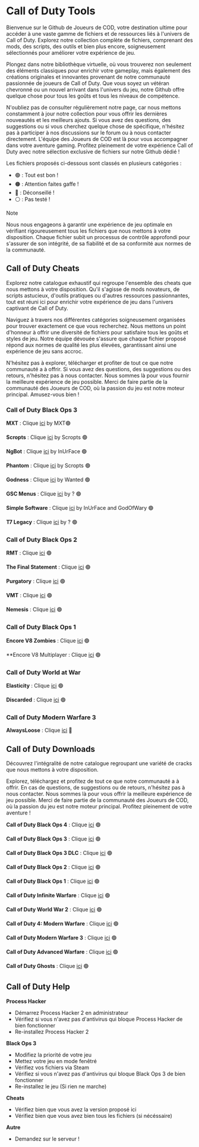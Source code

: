 # Call of Duty Tools

Bienvenue sur le Github de Joueurs de COD, votre destination ultime pour accéder à une vaste gamme de fichiers et de ressources liés à l'univers de Call of Duty. Explorez notre collection complète de fichiers, comprenant des mods, des scripts, des outils et bien plus encore, soigneusement sélectionnés pour améliorer votre expérience de jeu.

Plongez dans notre bibliothèque virtuelle, où vous trouverez non seulement des éléments classiques pour enrichir votre gameplay, mais également des créations originales et innovantes provenant de notre communauté passionnée de joueurs de Call of Duty. Que vous soyez un vétéran chevronné ou un nouvel arrivant dans l'univers du jeu, notre Github offre quelque chose pour tous les goûts et tous les niveaux de compétence.

N'oubliez pas de consulter régulièrement notre page, car nous mettons constamment à jour notre collection pour vous offrir les dernières nouveautés et les meilleurs ajouts. Si vous avez des questions, des suggestions ou si vous cherchez quelque chose de spécifique, n'hésitez pas à participer à nos discussions sur le forum ou à nous contacter directement. L'équipe des Joueurs de COD est là pour vous accompagner dans votre aventure gaming. Profitez pleinement de votre expérience Call of Duty avec notre sélection exclusive de fichiers sur notre Github dédié !

Les fichiers proposés ci-dessous sont classés en plusieurs catégories :
- 🟢 : Tout est bon !
- 🟠 : Attention faites gaffe !
- 🔴 : Déconseillé !
- ⚪ : Pas testé !

> [!NOTE] 
> Nous nous engageons à garantir une expérience de jeu optimale en vérifiant rigoureusement tous les fichiers que nous mettons à votre disposition. Chaque fichier subit un processus de contrôle approfondi pour s'assurer de son intégrité, de sa fiabilité et de sa conformité aux normes de la communauté.

## Call of Duty Cheats

Explorez notre catalogue exhaustif qui regroupe l'ensemble des cheats que nous mettons à votre disposition. Qu'il s'agisse de mods novateurs, de scripts astucieux, d'outils pratiques ou d'autres ressources passionnantes, tout est réuni ici pour enrichir votre expérience de jeu dans l'univers captivant de Call of Duty.

Naviguez à travers nos différentes catégories soigneusement organisées pour trouver exactement ce que vous recherchez. Nous mettons un point d'honneur à offrir une diversité de fichiers pour satisfaire tous les goûts et styles de jeu. Notre équipe dévouée s'assure que chaque fichier proposé répond aux normes de qualité les plus élevées, garantissant ainsi une expérience de jeu sans accroc.

N'hésitez pas à explorer, télécharger et profiter de tout ce que notre communauté a à offrir. Si vous avez des questions, des suggestions ou des retours, n'hésitez pas à nous contacter. Nous sommes là pour vous fournir la meilleure expérience de jeu possible. Merci de faire partie de la communauté des Joueurs de COD, où la passion du jeu est notre moteur principal. Amusez-vous bien !

### Call of Duty Black Ops 3

**MXT** : Clique [ici](https://www.mediafire.com/file/zq2w719xpfjpk05/MXT+1.1.2.zip/file) by MXT🟢

**Scropts** : Clique [ici](https://mega.nz/file/oaUmDRLb#lLC9fxgjiFBL09wjCOBr7B13OaoKrwLXXo3GzEr5UuU) by Scropts 🟢

**NgBot** : Clique [ici](https://www.mediafire.com/file/zf0u5wdqbipr2bu/t7-niggerb0t-fixed-10-29-23.dll/file) by InUrFace 🟢

**Phantom** : Clique [ici](https://mega.nz/file/tWVkhRia#JehoVcYGJkFXhKOSiu0pSQTLBUaB3wIHuWPIwbzhP7I) by Scropts 🟢

**Godness** : Clique [ici](https://pastebin.com/iUVPmvRx) by Wanted 🟢

**GSC Menus** : Clique [ici](https://www.mediafire.com/file/cgy6n21tlyy7bfm/GSC+injector.zip/file) by ? 🟢

**Simple Software** : Clique [ici](https://mega.nz/file/UT9zXDjJ#lIhVf2Pxkm5Bq47cPW0FkCfbf32l9GXcMf5ceWLdnBU) by InUrFace and GodOfWary 🟢

**T7 Legacy** : Clique [ici](https://mega.nz/file/5KkUUYrR#i1AaPRddig6KRf7ncYFFZCkA8orTe5hakcy476vB3TA) by ? 🟢

### Call of Duty Black Ops 2

**RMT** : Clique [ici](https://www.mediafire.com/file/ow37neconkyelr1/rmt_zombies_menu_v2.6_mod_menu-compiled.gsc/file) 🟢

**The Final Statement** : Clique [ici](https://www.mediafire.com/file/077hcbargt7pcq0/The_Final_Statement_0.5.rar/file) 🟢

**Purgatory** : Clique [ici](https://www.mediafire.com/file/dkmclt7y8fwm9k7/the_purgatory_mod_menu-compiled.gsc/file) 🟢

**VMT** : Clique [ici](https://www.mediafire.com/file/46f0gswvus88jpu/vmt_mod_menu-compiled.gsc/file) 🟢

**Nemesis** : Clique [ici](http://212.227.26.222/Cheat/Bo3/Nemesis.rar) 🟢

### Call of Duty Black Ops 1

**Encore V8 Zombies** : Clique [ici](https://www.mediafire.com/file/z2l7dtufsyg2ejv/EncoreV8+Zombies.rar/file) 🟢

**Encore V8 Multiplayer : Clique [ici](https://www.mediafire.com/file/ufaqzg46s3b6zji/EncoreV8+Multiplayer.rar/file) 🟢

### Call of Duty World at War

**Elasticity** : Clique [ici](https://www.mediafire.com/file/h0jrwmsiqt79jzs/Elasticity.zip/file) 🟢

**Discarded** : Clique [ici](https://www.mediafire.com/file/9nd4586xx0fhehv/Discarded%20V3%20-%20T4%20Mod%20Menu.7z/file) 🟢

### Call of Duty Modern Warfare 3

**AlwaysLoose** : Clique [ici](https://www.mediafire.com/file/4x8cc50oclusurb/Mw3_alwayslose.cc.rar/file) 🔴

## Call of Duty Downloads

Découvrez l'intégralité de notre catalogue regroupant une variété de cracks que nous mettons à votre disposition. 

Explorez, téléchargez et profitez de tout ce que notre communauté a à offrir. En cas de questions, de suggestions ou de retours, n'hésitez pas à nous contacter. Nous sommes là pour vous offrir la meilleure expérience de jeu possible. Merci de faire partie de la communauté des Joueurs de COD, où la passion du jeu est notre moteur principal. Profitez pleinement de votre aventure !

**Call of Duty Black Ops 4** : Clique [ici](https://steamunlocked.net/4-call-of-duty-black-ops-4-free-download/) 🟢

**Call of Duty Black Ops 3** : Clique [ici](https://drive.google.com/file/d/1mhS_V6qJg7-wkcrbJ4TQWzq1uaWBej3N/view) 🟢

**Call of Duty Black Ops 3 DLC** : Clique [ici](https://cdn.discordapp.com/attachments/1216406574180995133/1216406609790500896/t7_dlc.torrent?ex=660045ef&is=65edd0ef&hm=74b1fa8989f0cab25b833df838b01fd8817b3c797823c839c3a061fb6ba10795&) 🟢

**Call of Duty Black Ops 2** : Clique [ici](https://drive.google.com/file/d/1gV6OBiJ_oZFLTDP4oPz9ILAmQBMCUAA9/view) 🟢

**Call of Duty Black Ops 1** : Clique [ici](https://drive.google.com/file/d/1YjFkg3_gWjU7k8Pf82StKsHoItGt_-l6/view) 🟢

**Call of Duty Infinite Warfare** : Clique [ici](https://steamunlocked.net/3-call-of-duty-infinite-warfare-free-download/) 🟢

**Call of Duty World War 2** : Clique [ici](https://steamunlocked.net/b67926-call-of-duty-ww2-free-download/) 🟢

**Call of Duty 4: Modern Warfare** : Clique [ici](https://steamunlocked.net/27-call-of-duty-4-modern-warfare-free-latest-download/) 🟢

**Call of Duty Modern Warfare 3** : Clique [ici](https://steamunlocked.net/25-call-of-duty-modern-warfare-3-free-download-2/) 🟢

**Call of Duty Advanced Warfare** : Clique [ici](https://steamunlocked.net/c55910-call-of-duty-advanced-warfare-free-download/) 🟢

**Call of Duty Ghosts** : Clique [ici](https://steamunlocked.net/4-call-of-duty-ghosts-free-download/) 🟢

## Call of Duty Help

**Process Hacker**
- Démarrez Process Hacker 2 en administrateur
- Vérifiez si vous n'avez pas d'antivirus qui bloque Process Hacker de bien fonctionner
- Re-installez Process Hacker 2

**Black Ops 3**
- Modifiez la priorité de votre jeu
- Mettez votre jeu en mode fenêtré
- Vérifiez vos fichiers via Steam
- Vérifiez si vous n'avez pas d'antivirus qui bloque Black Ops 3 de bien fonctionner
- Re-installez le jeu (Si rien ne marche)

**Cheats**
- Vérifiez bien que vous avez la version proposé ici
- Vérifiez bien que vous avez bien tous les fichiers (si nécéssaire)

**Autre**
- Demandez sur le serveur !
